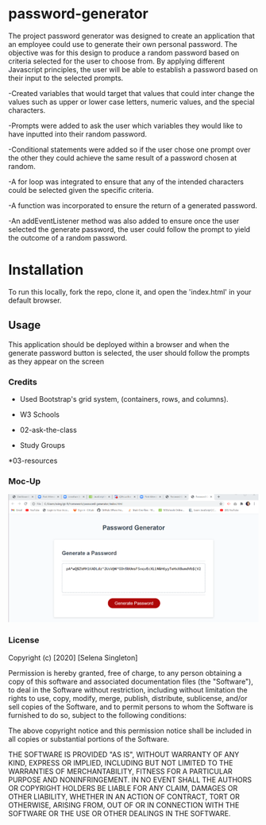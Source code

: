 # password-generator

The project password generator was designed to create an application that an employee could use to generate their own personal password. The objective was for this design to produce a random password based on criteria selected for the user to choose from. By applying different Javascript principles, the user will be able to establish a password based on their input to the selected prompts. 

-Created variables that would target that values that could inter change the values such as upper or lower case letters, numeric values, and the special characters. 

-Prompts were added to ask the user which variables they would like to have inputted into their random password. 

-Conditional statements were added so if the user chose one prompt over the other they could achieve the same result of a password chosen at random. 

-A for loop was integrated to ensure that any of the intended characters could be selected given the specific criteria. 

-A function was incorporated to ensure the return of a generated password. 

-An addEventListener method was also added to ensure once the user selected the generate password, the user could follow the prompt to yield the outcome of a random password. 

# Installation

To run this locally, fork the repo, clone it, and open the 'index.html' in your default browser.  

## Usage

This application should be deployed within a browser and when the generate password button is selected, the user should follow the prompts as they appear on the screen 

### Credits

* Used Bootstrap's grid system, (containers, rows, and columns).

* W3 Schools 

* 02-ask-the-class

* Study Groups 

*03-resources 

### Moc-Up

![Password Generator](password.PNG)

### License 

Copyright (c) [2020] [Selena Singleton]

Permission is hereby granted, free of charge, to any person obtaining a copy
of this software and associated documentation files (the "Software"), to deal
in the Software without restriction, including without limitation the rights
to use, copy, modify, merge, publish, distribute, sublicense, and/or sell
copies of the Software, and to permit persons to whom the Software is
furnished to do so, subject to the following conditions:

The above copyright notice and this permission notice shall be included in all
copies or substantial portions of the Software.

THE SOFTWARE IS PROVIDED "AS IS", WITHOUT WARRANTY OF ANY KIND, EXPRESS OR
IMPLIED, INCLUDING BUT NOT LIMITED TO THE WARRANTIES OF MERCHANTABILITY,
FITNESS FOR A PARTICULAR PURPOSE AND NONINFRINGEMENT. IN NO EVENT SHALL THE
AUTHORS OR COPYRIGHT HOLDERS BE LIABLE FOR ANY CLAIM, DAMAGES OR OTHER
LIABILITY, WHETHER IN AN ACTION OF CONTRACT, TORT OR OTHERWISE, ARISING FROM,
OUT OF OR IN CONNECTION WITH THE SOFTWARE OR THE USE OR OTHER DEALINGS IN THE
SOFTWARE.
